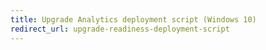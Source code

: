 ```yaml
---
title: Upgrade Analytics deployment script (Windows 10)
redirect_url: upgrade-readiness-deployment-script
---
```

